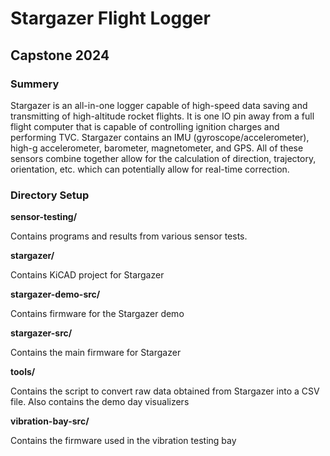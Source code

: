 # Stargazer Flight Logger
## Capstone 2024

### Summery

Stargazer is an all-in-one logger capable of high-speed data saving and transmitting of high-altitude rocket flights. It is one IO pin away from a full flight computer that is capable of controlling ignition charges and performing TVC. Stargazer contains an IMU (gyroscope/accelerometer), high-g accelerometer, barometer, magnetometer, and GPS. All of these sensors combine together allow for the calculation of direction, trajectory, orientation, etc. which can potentially allow for real-time correction.

### Directory Setup

**sensor-testing/**

Contains programs and results from various sensor tests.

**stargazer/**
 
Contains KiCAD project for Stargazer

**stargazer-demo-src/**

Contains firmware for the Stargazer demo

**stargazer-src/**

Contains the main firmware for Stargazer

**tools/**

Contains the script to convert raw data obtained from Stargazer into a CSV file. Also contains the demo day visualizers

**vibration-bay-src/**

Contains the firmware used in the vibration testing bay